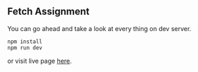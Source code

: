 ## Fetch Assignment

You can go ahead and take a look at every thing on dev server.

```
npm install
npm run dev
```

or visit live page <a href="https://fetch-assignment.vercel.app" target="_blank">here</a>.
